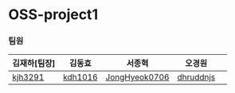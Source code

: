 # OSS-project1
### 팀원
|김재하[팀장]|김동효|서종혁|오경원||
|---|---|---|---|---|
| [kjh3291](https://github.com/kjh3291) | [kdh1016]([https://github.com/mondayy1](https://github.com/kdh041016))  | [JongHyeok0706]([https://github.com/KangJiUng](https://github.com/JongHyeok0706)) | [dhruddnjs]([https://github.com/Hyunjiiing](https://github.com/dhruddnjs)https://github.com/dhruddnjs)|
